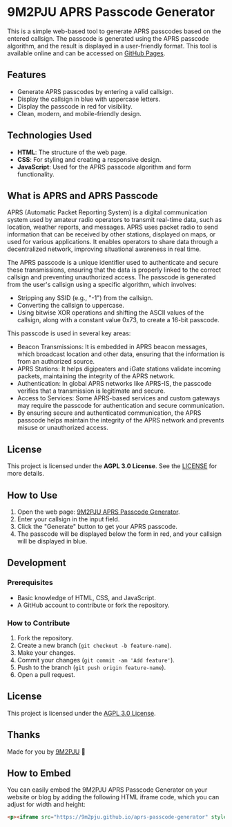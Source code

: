 # 9M2PJU APRS Passcode Generator

This is a simple web-based tool to generate APRS passcodes based on the entered callsign. The passcode is generated using the APRS passcode algorithm, and the result is displayed in a user-friendly format. This tool is available online and can be accessed on [GitHub Pages](https://9m2pju.github.io/aprs-passcode-generator/).

## Features

- Generate APRS passcodes by entering a valid callsign.
- Display the callsign in blue with uppercase letters.
- Display the passcode in red for visibility.
- Clean, modern, and mobile-friendly design.

## Technologies Used

- **HTML**: The structure of the web page.
- **CSS**: For styling and creating a responsive design.
- **JavaScript**: Used for the APRS passcode algorithm and form functionality.

## What is APRS and APRS Passcode

APRS (Automatic Packet Reporting System) is a digital communication system used by amateur radio operators to transmit real-time data, such as location, weather reports, and messages. APRS uses packet radio to send information that can be received by other stations, displayed on maps, or used for various applications. It enables operators to share data through a decentralized network, improving situational awareness in real time.

The APRS passcode is a unique identifier used to authenticate and secure these transmissions, ensuring that the data is properly linked to the correct callsign and preventing unauthorized access. The passcode is generated from the user's callsign using a specific algorithm, which involves:

- Stripping any SSID (e.g., "-1") from the callsign.
- Converting the callsign to uppercase.
- Using bitwise XOR operations and shifting the ASCII values of the callsign, along with a constant value 0x73, to create a 16-bit passcode.

This passcode is used in several key areas:

- Beacon Transmissions: It is embedded in APRS beacon messages, which broadcast location and other data, ensuring that the information is from an authorized source.
- APRS Stations: It helps digipeaters and iGate stations validate incoming packets, maintaining the integrity of the APRS network.
- Authentication: In global APRS networks like APRS-IS, the passcode verifies that a transmission is legitimate and secure.
- Access to Services: Some APRS-based services and custom gateways may require the passcode for authentication and secure communication.
- By ensuring secure and authenticated communication, the APRS passcode helps maintain the integrity of the APRS network and prevents misuse or unauthorized access.

## License

This project is licensed under the **AGPL 3.0 License**. See the [LICENSE](https://www.gnu.org/licenses/agpl-3.0.html) for more details.

## How to Use

1. Open the web page: [9M2PJU APRS Passcode Generator](https://9m2pju.github.io/aprs-passcode-generator/).
2. Enter your callsign in the input field.
3. Click the "Generate" button to get your APRS passcode.
4. The passcode will be displayed below the form in red, and your callsign will be displayed in blue.

## Development

### Prerequisites

- Basic knowledge of HTML, CSS, and JavaScript.
- A GitHub account to contribute or fork the repository.

### How to Contribute

1. Fork the repository.
2. Create a new branch (`git checkout -b feature-name`).
3. Make your changes.
4. Commit your changes (`git commit -am 'Add feature'`).
5. Push to the branch (`git push origin feature-name`).
6. Open a pull request.

## License

This project is licensed under the [AGPL 3.0 License](https://www.gnu.org/licenses/agpl-3.0.html).

## Thanks

Made for you by [9M2PJU](https://hamradio.my) 🥷

## How to Embed

You can easily embed the 9M2PJU APRS Passcode Generator on your website or blog by adding the following HTML iframe code, which you can adjust for width and height:

```html
<p><iframe src="https://9m2pju.github.io/aprs-passcode-generator" style="width: 100%; height: 500px; border: none;" allowfullscreen></iframe></p>
